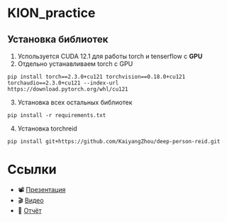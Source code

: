 # KION_practice
## Установка библиотек
1. Успользуется CUDA 12.1 для работы torch и tenserflow с **GPU**
2. Отдельно устанавливаем torch с GPU
```
pip install torch==2.3.0+cu121 torchvision==0.18.0+cu121 torchaudio==2.3.0+cu121 --index-url https://download.pytorch.org/whl/cu121

```
3. Установка всех остальных библиотек
```
pip install -r requirements.txt
```
4. Установка torchreid
```
pip install git+https://github.com/KaiyangZhou/deep-person-reid.git
```

# Ссылки

- 📽️ [Презентация]([ссылка](https://disk.yandex.ru/edit/d/uN-H-BEUaMrcgMgXRSK8bCPegnqahzm72s0qoIz-cKg6cUJoZElnaGZ2UQ))
- 🎬 [Видео]([ссылка](https://disk.yandex.ru/i/_QxxnU3xN41p4Q))
- 📄 [Отчёт]([ссылка](https://disk.yandex.ru/i/ixSeW9BAj6gZtw))

